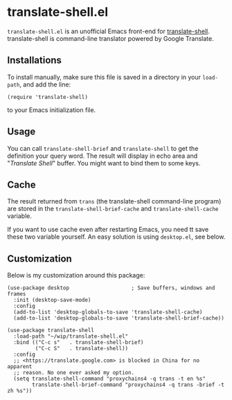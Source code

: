 # translate-shell.el

`translate-shell.el` is an unofficial Emacs front-end for
[translate-shell](https://github.com/soimort/translate-shell). translate-shell
is command-line translator powered by Google Translate.

## Installations

To install manually, make sure this file is saved in a directory in your
`load-path`, and add the line:

    (require 'translate-shell)

to your Emacs initialization file.

## Usage

You can call `translate-shell-brief` and `translate-shell` to get the
definition your query word. The result will display in echo area and
"*Translate Shell*" buffer. You might want to bind them to some keys.

## Cache

The result returned from `trans` (the translate-shell command-line program)
are stored in the `translate-shell-brief-cache` and `translate-shell-cache`
variable.

If you want to use cache even after restarting Emacs, you need tt save these
two variable yourself. An easy solution is using `desktop.el`, see below.


## Customization

Below is my customization around this package:

```elisp
(use-package desktop                    ; Save buffers, windows and frames
  :init (desktop-save-mode)
  :config
  (add-to-list 'desktop-globals-to-save 'translate-shell-cache)
  (add-to-list 'desktop-globals-to-save 'translate-shell-brief-cache))

(use-package translate-shell
  :load-path "~/wip/translate-shell.el"
  :bind (("C-c s"   . translate-shell-brief)
         ("C-c S"   . translate-shell))
  :config
  ;; <https://translate.google.com> is blocked in China for no apparent
  ;; reason. No one ever asked my option.
  (setq translate-shell-command "proxychains4 -q trans -t en %s"
        translate-shell-brief-command "proxychains4 -q trans -brief -t zh %s"))
```
